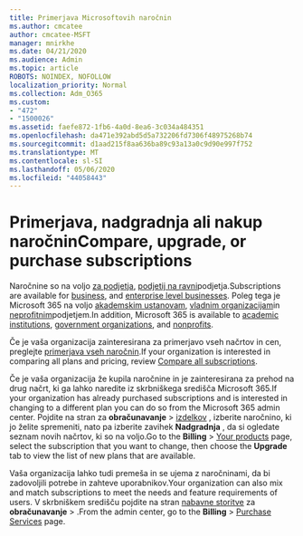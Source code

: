 ```yaml
---
title: Primerjava Microsoftovih naročnin
ms.author: cmcatee
author: cmcatee-MSFT
manager: mnirkhe
ms.date: 04/21/2020
ms.audience: Admin
ms.topic: article
ROBOTS: NOINDEX, NOFOLLOW
localization_priority: Normal
ms.collection: Adm_O365
ms.custom:
- "472"
- "1500026"
ms.assetid: faefe872-1fb6-4a0d-8ea6-3c034a484351
ms.openlocfilehash: da471e392abd5d5a732206fd7306f48975268b74
ms.sourcegitcommit: d1aad215f8aa636ba89c93a13a0c9d90e997f752
ms.translationtype: MT
ms.contentlocale: sl-SI
ms.lasthandoff: 05/06/2020
ms.locfileid: "44058443"
---
```

# <a name="compare-upgrade-or-purchase-subscriptions"></a><span data-ttu-id="9893d-102">Primerjava, nadgradnja ali nakup naročnin</span><span class="sxs-lookup"><span data-stu-id="9893d-102">Compare, upgrade, or purchase subscriptions</span></span>
  
<span data-ttu-id="9893d-103">Naročnine so na voljo [za podjetja](https://products.office.com/compare-all-microsoft-office-products?tab=2), [podjetij na ravni](https://products.office.com/business/compare-more-office-365-for-business-plans)podjetja.</span><span class="sxs-lookup"><span data-stu-id="9893d-103">Subscriptions are available for [business](https://products.office.com/compare-all-microsoft-office-products?tab=2), and [enterprise level businesses](https://products.office.com/business/compare-more-office-365-for-business-plans).</span></span> <span data-ttu-id="9893d-104">Poleg tega je Microsoft 365 na voljo [akademskim ustanovam](https://products.office.com/academic/compare-office-365-education-plans), [vladnim organizacijam](https://products.office.com/government/compare-office-365-government-plans)in [neprofitnim](https://products.office.com/nonprofit/office-365-nonprofit-plans-and-pricing?tab=1)podjetjem.</span><span class="sxs-lookup"><span data-stu-id="9893d-104">In addition, Microsoft 365 is available to [academic institutions](https://products.office.com/academic/compare-office-365-education-plans), [government organizations](https://products.office.com/government/compare-office-365-government-plans), and [nonprofits](https://products.office.com/nonprofit/office-365-nonprofit-plans-and-pricing?tab=1).</span></span>
  
<span data-ttu-id="9893d-105">Če je vaša organizacija zainteresirana za primerjavo vseh načrtov in cen, preglejte [primerjava vseh naročnin](https://products.office.com/business/compare-more-office-365-for-business-plans).</span><span class="sxs-lookup"><span data-stu-id="9893d-105">If your organization is interested in comparing all plans and pricing, review [Compare all subscriptions](https://products.office.com/business/compare-more-office-365-for-business-plans).</span></span>
  
<span data-ttu-id="9893d-106">Če je vaša organizacija že kupila naročnine in je zainteresirana za prehod na drug načrt, ki ga lahko naredite iz skrbniškega središča Microsoft 365.</span><span class="sxs-lookup"><span data-stu-id="9893d-106">If your organization has already purchased subscriptions and is interested in changing to a different plan you can do so from the Microsoft 365 admin center.</span></span> <span data-ttu-id="9893d-107">Pojdite na stran za **obračunavanje** \> [izdelkov](https://go.microsoft.com/fwlink/p/?linkid=842054) , izberite naročnino, ki jo želite spremeniti, nato pa izberite zavihek **Nadgradnja** , da si ogledate seznam novih načrtov, ki so na voljo.</span><span class="sxs-lookup"><span data-stu-id="9893d-107">Go to the **Billing** \> [Your products](https://go.microsoft.com/fwlink/p/?linkid=842054) page, select the subscription that you want to change, then choose the **Upgrade** tab to view the list of new plans that are available.</span></span>
  
<span data-ttu-id="9893d-108">Vaša organizacija lahko tudi premeša in se ujema z naročninami, da bi zadovoljili potrebe in zahteve uporabnikov.</span><span class="sxs-lookup"><span data-stu-id="9893d-108">Your organization can also mix and match subscriptions to meet the needs and feature requirements of users.</span></span> <span data-ttu-id="9893d-109">V skrbniškem središču pojdite na stran [nabavne storitve](https://go.microsoft.com/fwlink/p/?linkid=868433) za **obračunavanje** \> .</span><span class="sxs-lookup"><span data-stu-id="9893d-109">From the admin center, go to the **Billing** \> [Purchase Services](https://go.microsoft.com/fwlink/p/?linkid=868433) page.</span></span>
